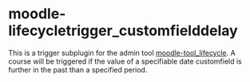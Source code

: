 # moodle-lifecycletrigger_customfielddelay
This is a trigger subplugin for the admin tool [moodle-tool_lifecycle](https://github.com/learnweb/moodle-tool_lifecycle). 
A course will be triggered if the value of a specifiable date customfield is further in the past than a specified period.


